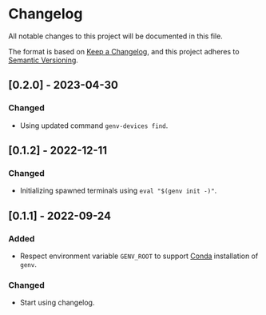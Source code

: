 # Changelog

All notable changes to this project will be documented in this file.

The format is based on [Keep a Changelog](https://keepachangelog.com/en/1.0.0/),
and this project adheres to [Semantic Versioning](https://semver.org/spec/v2.0.0.html).

## [0.2.0] - 2023-04-30

### Changed

- Using updated command `genv-devices find`.

## [0.1.2] - 2022-12-11

### Changed

- Initializing spawned terminals using `eval "$(genv init -)"`.

## [0.1.1] - 2022-09-24

### Added

- Respect environment variable `GENV_ROOT` to support [Conda](https://docs.conda.io/en/latest/) installation of `genv`.

### Changed

- Start using changelog.
